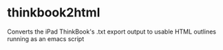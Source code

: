 thinkbook2html
==============

Converts the iPad ThinkBook's .txt export output to usable HTML outlines running as an emacs script